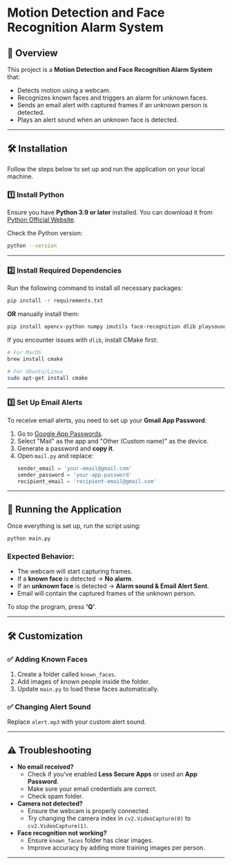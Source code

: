 # Motion Detection and Face Recognition Alarm System

## 📌 Overview
This project is a **Motion Detection and Face Recognition Alarm System** that:
- Detects motion using a webcam.
- Recognizes known faces and triggers an alarm for unknown faces.
- Sends an email alert with captured frames if an unknown person is detected.
- Plays an alert sound when an unknown face is detected.

---

## 🛠 Installation
Follow the steps below to set up and run the application on your local machine.

### 1️⃣ Install Python
Ensure you have **Python 3.9 or later** installed. You can download it from [Python Official Website](https://www.python.org/downloads/).

Check the Python version:
```bash
python --version
```

---

### 2️⃣ Install Required Dependencies
Run the following command to install all necessary packages:
```bash
pip install -r requirements.txt
```
**OR** manually install them:
```bash
pip install opencv-python numpy imutils face-recognition dlib playsound smtplib
```

If you encounter issues with `dlib`, install CMake first:
```bash
# For MacOS
brew install cmake

# For Ubuntu/Linux
sudo apt-get install cmake
```

---

### 3️⃣ Set Up Email Alerts
To receive email alerts, you need to set up your **Gmail App Password**:

1. Go to [Google App Passwords](https://myaccount.google.com/apppasswords).
2. Select "Mail" as the app and "Other (Custom name)" as the device.
3. Generate a password and **copy it**.
4. Open `mail.py` and replace:
   ```python
   sender_email = 'your-email@gmail.com'
   sender_password = 'your-app-password'
   recipient_email = 'recipient-email@gmail.com'
   ```

---

## 🚀 Running the Application
Once everything is set up, run the script using:
```bash
python main.py
```

### Expected Behavior:
- The webcam will start capturing frames.
- If a **known face** is detected → **No alarm**.
- If an **unknown face** is detected → **Alarm sound & Email Alert Sent**.
- Email will contain the captured frames of the unknown person.

To stop the program, press **'Q'**.

---

## 🛠 Customization
### ✅ Adding Known Faces
1. Create a folder called `known_faces`.
2. Add images of known people inside the folder.
3. Update `main.py` to load these faces automatically.

### ✅ Changing Alert Sound
Replace `alert.mp3` with your custom alert sound.

---

## ⚠️ Troubleshooting
- **No email received?**
  - Check if you've enabled **Less Secure Apps** or used an **App Password**.
  - Make sure your email credentials are correct.
  - Check spam folder.
- **Camera not detected?**
  - Ensure the webcam is properly connected.
  - Try changing the camera index in `cv2.VideoCapture(0)` to `cv2.VideoCapture(1)`.
- **Face recognition not working?**
  - Ensure `known_faces` folder has clear images.
  - Improve accuracy by adding more training images per person.

---
